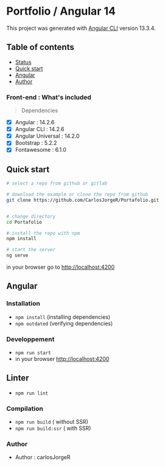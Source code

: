 # Portfolio / Angular 14

This project was generated with [Angular CLI](https://github.com/angular/angular-cli) version 13.3.4.

## Table of contents

- [Status](#status)
- [Quick start](#quick-start)
- [Angular](#angular)
- [Author](#author)


### Front-end : What's included
> Dependencies
- [x] Angular : 14.2.6
- [x] Angular CLI : 14.2.6
- [x] Angular Universal : 14.2.0
- [x] Bootstrap : 5.2.2
- [x] Fontawesome : 6.1.0

## Quick start

```bash
# select a repo from github or gitlab

# download the example or clone the repo from github
git clone https://github.com/CarlosJorgeR/Portafolio.git


# change directory
cd Portafolio

# install the repo with npm
npm install

# start the server
ng serve

```
in your browser go to [http://localhost:4200](http://localhost:4200) 
## Angular

### Installation
* `npm install` (installing dependencies)
* `npm outdated` (verifying dependencies)

### Developpement
* `npm run start`
* in your browser [http://localhost:4200](http://localhost:4200) 

## Linter
* `npm run lint`

<!-- ## Tests
* `npm run test`
* `npm run coverage` -->

### Compilation
* `npm run build`       ( without SSR)
* `npm run build:ssr`   ( with SSR)

<!-- ### Production
* `npm run serve:ssr`
* in your browser [http://localhost:4000](http://localhost:4000)  -->

<!-- ### Bootstrap UI
* `change directory` cd ui
* Launch html pages in your browser -->

### Author
* Author  : carlosJorgeR
